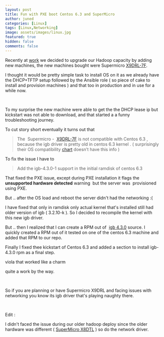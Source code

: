 ```yaml
---
layout: post
title: Fun with PXE boot Centos 6.3 and SuperMicro
author: juned
categories: [Linux]
tags: [Linux,Networking]
image: assets/images/linux.jpg
featured: true
hidden: false
comments: false
---
```

<p>Recently at <a href="http://www.corp.mode.com">work</a> we decided to upgrade our Hadoop capacity by adding new machines, the new machines bought were Supermicro <a href="http://www.supermicro.com/products/motherboard/Xeon/C600/X9DRL-7F.cfm">X9DRL-7F</a>.</p>
<p>I thought it would be pretty simple task to install OS on it as we already have the DHCP+TFTP setup followed by the Ansible role ( so piece of cake to install and provision machines ) and that too in production and in use for a while now.</p>
<p>&nbsp;</p>
<p>To my surprise the new machine were able to get the the DHCP lease ip but kickstart was not able to download, and that started a a funny troubleshooting journey.</p>
<p>To cut story short eventually it turns out that</p>
<blockquote><p>The  Supermicro -  <a href="http://www.supermicro.com/products/motherboard/Xeon/C600/X9DRL-7F.cfm">X9DRL-7F</a> is not compatible with Centos 6.3 , because the igb driver is pretty old in centos 6.3 kernel . ( surprisingly their OS compatibility <a href="http://www.supermicro.com/support/resources/OS/C602J.cfm">chart</a> doesn’t have this info )</p></blockquote>
<p>To fix the issue I have to</p>
<blockquote><p>Add the igb-4.3.0-1 support in the initial ramdisk of centos 6.3</p></blockquote>
<p>That fixed the PXE issue, except during PXE installation it flags the <strong>unsupported hardware detected</strong> warning  but the server was  provisioned using PXE.</p>
<p>But .. after the OS load and reboot the server didn't had the networking :(</p>
<p>I have fixed that only in ramdisk only actual kernel that's installed still had older version of igb ( 3.2.10-k ). So I decided to recompile the kernel with this new igb driver.</p>
<p>But .. then I realized that I can create a RPM out of  <a href="https://downloadcenter.intel.com/download/23093/Network-Adapter-Driver-for-82575-6-82580-I350-and-I210-211-Based-Gigabit-Network-Connections-for-Linux-">igb 4.3.0</a> source. I quickly created a RPM out of it tested on one of the centos 6.3 machine and added that RPM to our repo.</p>
<p>Finally I fixed thee kickstart of Centos 6.3 and added a section to install igb-4.3.0 rpm as a final step.</p>
<p>viola that worked like a charm</p>
<p>quite a work by the way.</p>
<p>&nbsp;</p>
<p>So if you are planning or have Supermicro X9DRL and facing issues with networking you know its igb driver that's playing naughty there.</p>
<p>&nbsp;</p>
<p>Edit :</p>
<p>I didn't faced the issue during our older hadoop deploy since the older hardware was different ( <a href="http://www.supermicro.com/products/motherboard/QPI/5500/X8DTL-6.cfm">SuperMicro X8DTL</a> ) so do the network driver.</p>
<p>&nbsp;</p>
<p>&nbsp;</p>
<p>&nbsp;</p>
<p>&nbsp;</p>
